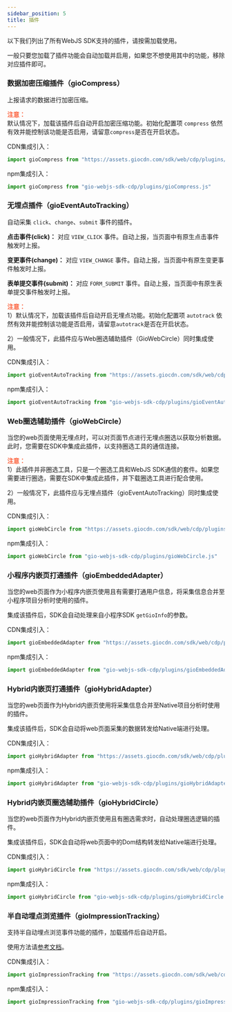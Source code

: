 ```yaml
---
sidebar_position: 5
title: 插件
---
```


以下我们列出了所有WebJS SDK支持的插件，请按需加载使用。

一般只要您加载了插件功能会自动加载并启用，如果您不想使用其中的功能，移除对应插件即可。

### 数据加密压缩插件（gioCompress）

上报请求的数据进行加密压缩。

**<font color="#FC5F3A">注意：</font>**<br/>
默认情况下，加载该插件后自动开启加密压缩功能。初始化配置项 `compress` 依然有效并能控制该功能是否启用，请留意`compress`是否在开启状态。

CDN集成引入：

```js
import gioCompress from "https://assets.giocdn.com/sdk/web/cdp/plugins/gioCompress.js"
```

npm集成引入：

```js
import gioCompress from "gio-webjs-sdk-cdp/plugins/gioCompress.js"
```

### 无埋点插件（gioEventAutoTracking）

自动采集 `click`、`change`、`submit` 事件的插件。

**点击事件(click)：** 对应 `VIEW_CLICK` 事件。自动上报，当页面中有原生点击事件触发时上报。

**变更事件(change)：** 对应 `VIEW_CHANGE` 事件。自动上报，当页面中有原生变更事件触发时上报。

**表单提交事件(submit)：** 对应 `FORM_SUBMIT` 事件。自动上报，当页面中有原生表单提交事件触发时上报。

**<font color="#FC5F3A">注意：</font>**<br/>
1）默认情况下，加载该插件后自动开启无埋点功能。初始化配置项 `autotrack` 依然有效并能控制该功能是否启用，请留意`autotrack`是否在开启状态。

2）一般情况下，此插件应与Web圈选辅助插件（GioWebCircle）同时集成使用。

CDN集成引入：

```js
import gioEventAutoTracking from "https://assets.giocdn.com/sdk/web/cdp/plugins/gioEventAutoTracking.js"
```

npm集成引入：

```js
import gioEventAutoTracking from "gio-webjs-sdk-cdp/plugins/gioEventAutoTracking.js"
```

### Web圈选辅助插件（gioWebCircle）

当您的web页面使用无埋点时，可以对页面节点进行无埋点圈选以获取分析数据。此时，您需要在SDK中集成此插件，以支持圈选工具的通信连接。

**<font color="#FC5F3A">注意：</font>**<br/>
1）此插件并非圈选工具，只是一个圈选工具和WebJS SDK通信的套件。如果您需要进行圈选，需要在SDK中集成此插件，并下载圈选工具进行配合使用。

2）一般情况下，此插件应与无埋点插件（gioEventAutoTracking）同时集成使用。

CDN集成引入：

```js
import gioWebCircle from "https://assets.giocdn.com/sdk/web/cdp/plugins/gioWebCircle.js"
```

npm集成引入：

```js
import gioWebCircle from "gio-webjs-sdk-cdp/plugins/gioWebCircle.js"
```

### 小程序内嵌页打通插件（gioEmbeddedAdapter）

当您的web页面作为小程序内嵌页使用且有需要打通用户信息，将采集信息合并至小程序项目分析时使用的插件。

集成该插件后，SDK会自动处理来自小程序SDK `getGioInfo`的参数。

CDN集成引入：

```js
import gioEmbeddedAdapter from "https://assets.giocdn.com/sdk/web/cdp/plugins/gioEmbeddedAdapter.js"
```

npm集成引入：

```js
import gioEmbeddedAdapter from "gio-webjs-sdk-cdp/plugins/gioEmbeddedAdapter.js"
```

### Hybrid内嵌页打通插件（gioHybridAdapter）

当您的web页面作为Hybrid内嵌页使用将采集信息合并至Native项目分析时使用的插件。

集成该插件后，SDK会自动将web页面采集的数据转发给Native端进行处理。

CDN集成引入：

```js
import gioHybridAdapter from "https://assets.giocdn.com/sdk/web/cdp/plugins/gioHybridAdapter.js"
```

npm集成引入：

```js
import gioHybridAdapter from "gio-webjs-sdk-cdp/plugins/gioHybridAdapter.js"
```

### Hybrid内嵌页圈选辅助插件（gioHybridCircle）

当您的web页面作为Hybrid内嵌页使用且有圈选需求时，自动处理圈选逻辑的插件。

集成该插件后，SDK会自动将web页面中的Dom结构转发给Native端进行处理。

CDN集成引入：

```js
import gioHybridCircle from "https://assets.giocdn.com/sdk/web/cdp/plugins/gioHybridCircle.js"
```

npm集成引入：

```js
import gioHybridCircle from "gio-webjs-sdk-cdp/plugins/gioHybridCircle.js"
```

### 半自动埋点浏览插件（gioImpressionTracking）

支持半自动埋点浏览事件功能的插件，加载插件后自动开启。

使用方法请[参考文档](/docs/webjs/3.8/commonlyApi#半自动埋点浏览事件)。

CDN集成引入：

```js
import gioImpressionTracking from "https://assets.giocdn.com/sdk/web/cdp/plugins/gioImpressionTracking.js"
```

npm集成引入：

```js
import gioImpressionTracking from "gio-webjs-sdk-cdp/plugins/gioImpressionTracking.js"
```
